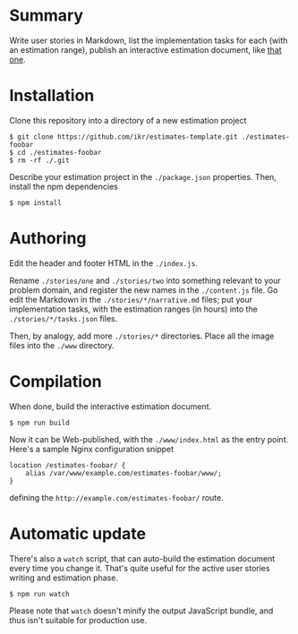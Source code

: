 # Summary

Write user stories in Markdown, list the implementation tasks for each (with an estimation range),
publish an interactive estimation document, like [that one](https://ikr.su/h/estimates-template/).

# Installation

Clone this repository into a directory of a new estimation project

    $ git clone https://github.com/ikr/estimates-template.git ./estimates-foobar
    $ cd ./estimates-foobar
    $ rm -rf ./.git

Describe your estimation project in the `./package.json` properties. Then, install the npm
dependencies

    $ npm install
    
# Authoring

Edit the header and footer HTML in the `./index.js`.

Rename `./stories/one` and `./stories/two` into something relevant to your problem domain, and register
the new names in the `./content.js` file. Go edit the Markdown in the `./stories/*/narrative.md`
files; put your implementation tasks, with the estimation ranges (in hours) into the
`./stories/*/tasks.json` files.

Then, by analogy, add more `./stories/*` directories. Place all the image files into the `./www`
directory.

# Compilation

When done, build the interactive estimation document.

    $ npm run build

Now it can be Web-published, with the `./www/index.html` as the entry point. Here's a sample Nginx
configuration snippet

    location /estimates-foobar/ {
        alias /var/www/example.com/estimates-foobar/www/;
    }

defining the `http://example.com/estimates-foobar/` route.

# Automatic update

There's also a `watch` script, that can auto-build the estimation document every time you change
it. That's quite useful for the active user stories writing and estimation phase.

    $ npm run watch

Please note that `watch` doesn't minify the output JavaScript bundle, and thus isn't suitable for
production use.
